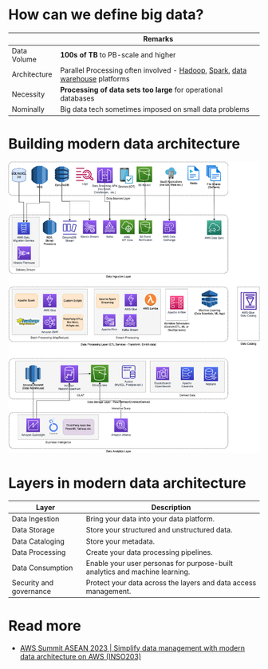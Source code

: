 # How can we define big data?

|              | Remarks                                                                                                                                                                     |
|--------------|-----------------------------------------------------------------------------------------------------------------------------------------------------------------------------|
| Data Volume  | **100s of TB** to PB-scale and higher                                                                                                                                     |
| Architecture | Parallel Processing often involved - [Hadoop](ApacheHadoop/Readme.md), [Spark](DataProcessing/ApacheSpark.md), [data warehouse](StorageDBs/DataWarehouses/Readme.md) platforms |
| Necessity    | **Processing of data sets too large** for operational databases                                                                                                             |
| Nominally    | Big data tech sometimes imposed on small data problems                                                                                                                      |

# Building modern data architecture

![](Data-Architecture-ETL-Ingestion-Processing-Analytics.png)

# Layers in modern data architecture

| Layer                   | Description                                                                 |
|-------------------------|-----------------------------------------------------------------------------|
| Data Ingestion          | Bring your data into your data platform.                                    |
| Data Storage            | Store your structured and unstructured data.                                |
| Data Cataloging         | Store your metadata.                                                        |
| Data Processing         | Create your data processing pipelines.                                      |
| Data Consumption        | Enable your user personas for purpose-built analytics and machine learning. |
| Security and governance | Protect your data across the layers and data access management.             |

# Read more
- [AWS Summit ASEAN 2023 | Simplify data management with modern data architecture on AWS (INSO203)](https://www.youtube.com/watch?v=hwF0AZaUc6U)
